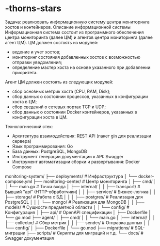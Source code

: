 # -thorns-stars

Задача: реализовать информационную систему центра мониторинга хостов и контейнеров.
Описание информационной системы
Информационная система состоит из программного обеспечения центра мониторинга (далее ЦМ) и агентов центра мониторинга (далее агент ЦМ).
ЦМ должен состоять из модулей:

- ведение и учет хостов;
- мониторинг состояния добавленных хостов с возможностью отправки уведомления;
- определение мастер хоста на основе указанного при добавлении приоритета.

Агент ЦМ должен состоять из следующих модулей:

- сбор основных метрик хоста (CPU, RAM, Disk);
- сбор данных о состоянии процессов, указанных в конфигурации хоста в ЦМ;
- сбор сведений о сетевых портах TCP и UDP;
- сбор данных о состоянии Docker контейнеров, указанных в конфигурации хоста в ЦМ.

Технологический стек:

- Архитектура взаимодействия: REST API (пакет gin для реализации сервера)
- Язык программирования: Go
- База данных: PostgreSQL, MongoDB
- Инструмент генерации документации к API: Swagger
- Инструмент автоматизации сборки и развертывания: Docker Compose

monitoring-system/
├── deployments/                  # Инфраструктура
│   └── docker-compose.yml
├── monitoring-center/           # Центр мониторинга
│   ├── cmd/
│   │   └── main.go              # Точка входа
│   ├── internal/
│   │   ├── transport/           # Бывший "api" (HTTP-обработчики)
│   │   ├── service/             # Бизнес-логика
│   │   ├── storage/             # Работа с БД 
│   │   │   ├── postgres/        # Реализация для PostgreSQL
│   │   │   └── mongo/           # Реализация для MongoDB
│   │   ├── models/              # Сущности предметной области
│   │   └── config/              # Конфигурация
│   ├── api/                     # OpenAPI спецификации
│   ├── Dockerfile
│   └── go.mod
├── agent/
│   ├── cmd/
│   │   └── main.go
│   ├── internal/
│   │   ├── collector/           # Сбор метрик
│   │   ├── sender/              # Отправка данных
│   │   └── config/
│   ├── Dockerfile
│   └── go.mod
├── migrations/                  # SQL-миграции
├── scripts/                     # Скрипты для миграций и т.д.
└── docs/                        # Swagger документация